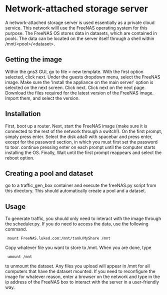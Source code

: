 # Network-attached storage server
A network-attached storage server is used essentially as a private cloud service. This network willl use the FreeNAS operating system for this purpose. The FreeNAS OS stores data in datasets, which are contained in pools. The data can be located on the server itself through a shell within /mnt/\<pool>/\<dataset>. 

## Getting the image
Within the gns3 GUI, go to file > new template. With the first option selected, click next. Under the guests dropdown menu, select the FreeNAS image. Make sure the 'Install the appliance on the main server' option is selected on the next screen. Click next. Click next on the next page. Download the files required for the latest version of the FreeNAS image. Import them, and select the version.  

## Installation
First, boot up a router. Next, start the FreeNAS image (make sure it is connected to the rest of the network through a switch!). On the first prompt, simply press enter. Select the disk ada0 with spacebar and press enter, except for the password section, in which you must first set the password to toor. continue pressing enter on each prompt until the computer starts installing the OS. Finally, Wait until the first prompt reappears and select the reboot option.

## Creating a pool and dataset
go to a traffic_gen_box container and execute the freeNAS.py script from this directory. This should automatically create a pool and a dataset. 

## Usage
To generate traffic, you should only need to interact with the image through the scheduler.py. If you do need to access the data, use the following command.

     mount FreeNAS.luked.com:/mnt/tank/MyShare /mnt
Copy whatever file you want to store to /mnt. When you are done, type 

     umount /mnt
to unmount the dataset. Any files you upload will appear in /mnt for all computers that have the dataset mounted. If you need to reconfigure the image for whatever reason, enter a browser on the network and type in the ip address of the FreeNAS box to interact with the server in a user-friendly way.
